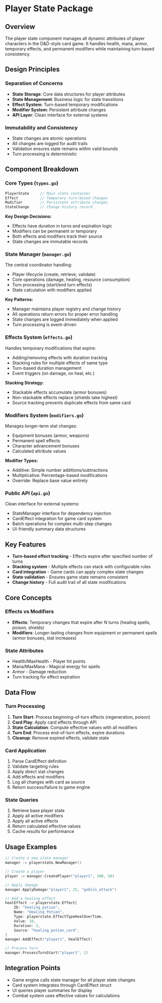 # Player State Package

## Overview
The player state component manages all dynamic attributes of player characters in the D&D-style card game. It handles health, mana, armor, temporary effects, and permanent modifiers while maintaining turn-based consistency.

## Design Principles

### Separation of Concerns
- **State Storage**: Core data structures for player attributes
- **State Management**: Business logic for state transitions  
- **Effect System**: Turn-based temporary modifications
- **Modifier System**: Persistent attribute changes
- **API Layer**: Clean interface for external systems

### Immutability and Consistency
- State changes are atomic operations
- All changes are logged for audit trails
- Validation ensures state remains within valid bounds
- Turn processing is deterministic

## Component Breakdown

### Core Types (`types.go`)
```go
PlayerState     // Main state container
Effect          // Temporary turn-based changes  
Modifier        // Persistent attribute changes
StateChange     // Change history record
```

**Key Design Decisions:**
- Effects have duration in turns and expiration logic
- Modifiers can be permanent or temporary 
- Both effects and modifiers track their source
- State changes are immutable records

### State Manager (`manager.go`) 
The central coordinator handling:
- Player lifecycle (create, retrieve, validate)
- Core operations (damage, healing, resource consumption)
- Turn processing (start/end turn effects)
- State calculation with modifiers applied

**Key Patterns:**
- Manager maintains player registry and change history
- All operations return errors for proper error handling
- State changes are logged immediately when applied
- Turn processing is event-driven

### Effects System (`effects.go`)
Handles temporary modifications that expire:
- Adding/removing effects with duration tracking
- Stacking rules for multiple effects of same type
- Turn-based duration management
- Event triggers (on damage, on heal, etc.)

**Stacking Strategy:**
- Stackable effects accumulate (armor bonuses)
- Non-stackable effects replace (shields take highest)
- Source tracking prevents duplicate effects from same card

### Modifiers System (`modifiers.go`)
Manages longer-term stat changes:
- Equipment bonuses (armor, weapons)
- Permanent spell effects
- Character advancement bonuses
- Calculated attribute values

**Modifier Types:**
- Additive: Simple number additions/subtractions
- Multiplicative: Percentage-based modifications  
- Override: Replace base value entirely

### Public API (`api.go`)
Clean interface for external systems:
- StateManager interface for dependency injection
- CardEffect integration for game card system
- Batch operations for complex multi-step changes
- UI-friendly summary data structures

## Key Features
- **Turn-based effect tracking** - Effects expire after specified number of turns
- **Stacking system** - Multiple effects can stack with configurable rules
- **Card integration** - Game cards can apply complex state changes
- **State validation** - Ensures game state remains consistent
- **Change history** - Full audit trail of all state modifications

## Core Concepts

### Effects vs Modifiers
- **Effects**: Temporary changes that expire after N turns (healing spells, poison, shields)
- **Modifiers**: Longer-lasting changes from equipment or permanent spells (armor bonuses, stat increases)

### State Attributes
- Health/MaxHealth - Player hit points
- Mana/MaxMana - Magical energy for spells  
- Armor - Damage reduction
- Turn tracking for effect expiration

## Data Flow

### Turn Processing
1. **Turn Start**: Process beginning-of-turn effects (regeneration, poison)
2. **Card Play**: Apply card effects through API
3. **State Calculation**: Compute effective values with all modifiers  
4. **Turn End**: Process end-of-turn effects, expire durations
5. **Cleanup**: Remove expired effects, validate state

### Card Application
1. Parse CardEffect definition
2. Validate targeting rules  
3. Apply direct stat changes
4. Add effects and modifiers
5. Log all changes with card as source
6. Return success/failure to game engine

### State Queries
1. Retrieve base player state
2. Apply all active modifiers
3. Apply all active effects  
4. Return calculated effective values
5. Cache results for performance

## Usage Examples

```go
// Create a new state manager
manager := playerstate.NewManager()

// Create a player
player := manager.CreatePlayer("player1", 100, 50)

// Apply damage
manager.ApplyDamage("player1", 25, "goblin_attack")

// Add a healing effect
healEffect := playerstate.Effect{
    ID: "healing_potion",
    Name: "Healing Potion",
    Type: playerstate.EffectTypeHealOverTime,
    Value: 10,
    Duration: 3,
    Source: "healing_potion_card",
}
manager.AddEffect("player1", healEffect)

// Process turn
manager.ProcessTurnStart("player1", 1)
```

## Integration Points
- Game engine calls state manager for all player state changes
- Card system integrates through CardEffect struct
- UI queries player summaries for display
- Combat system uses effective values for calculations